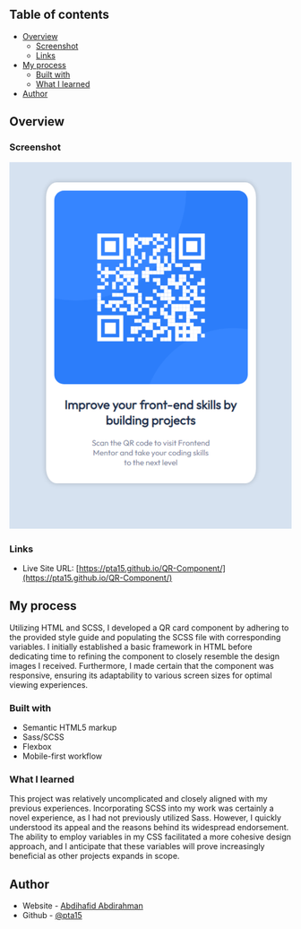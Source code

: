 ## Table of contents

- [Overview](#overview)
  - [Screenshot](#screenshot)
  - [Links](#links)
- [My process](#my-process)
  - [Built with](#built-with)
  - [What I learned](#what-i-learned)
- [Author](#author)

## Overview

### Screenshot

![](./images/my-screenshot.png)

### Links

- Live Site URL: [https://pta15.github.io/QR-Component/](https://pta15.github.io/QR-Component/)

## My process

Utilizing HTML and SCSS, I developed a QR card component by adhering to the provided style guide and populating the SCSS file with corresponding variables. I initially established a basic framework in HTML before dedicating time to refining the component to closely resemble the design images I received. Furthermore, I made certain that the component was responsive, ensuring its adaptability to various screen sizes for optimal viewing experiences.

### Built with

- Semantic HTML5 markup
- Sass/SCSS
- Flexbox
- Mobile-first workflow

### What I learned

This project was relatively uncomplicated and closely aligned with my previous experiences. Incorporating SCSS into my work was certainly a novel experience, as I had not previously utilized Sass. However, I quickly understood its appeal and the reasons behind its widespread endorsement. The ability to employ variables in my CSS facilitated a more cohesive design approach, and I anticipate that these variables will prove increasingly beneficial as other projects expands in scope.


## Author

- Website - [Abdihafid Abdirahman](https://www.abdihafidabdirahman.com)
- Github - [@pta15](https://www.github.com/pta15)
